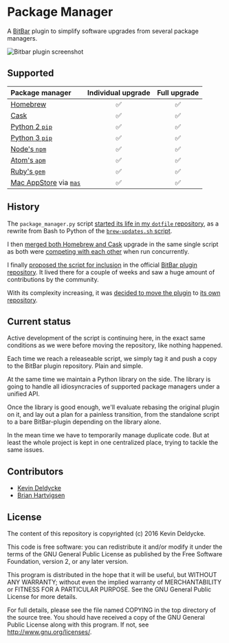 Package Manager
===============

A [BitBar](https://getbitbar.com) plugin to simplify software upgrades from
several package managers.

![Bitbar plugin screenshot
](https://raw.githubusercontent.com/kdeldycke/package-manager/develop/screenshot.png)


Supported
---------

Package manager | Individual upgrade | Full upgrade
:--- |:---: |:---:
[Homebrew](http://brew.sh) | :white_check_mark: | :white_check_mark:
[Cask](https://caskroom.github.io) | :white_check_mark: | :white_check_mark:
[Python 2 `pip`](https://pypi.org) | :white_check_mark: | :white_check_mark:
[Python 3 `pip`](https://pypi.org) | :white_check_mark: | :white_check_mark:
[Node's `npm`](https://www.npmjs.com) | :white_check_mark: | :white_check_mark:
[Atom's `apm`](https://atom.io/packages) | :white_check_mark: | :white_check_mark:
[Ruby's `gem`](https://rubygems.org) | :white_check_mark: | :white_check_mark:
[Mac AppStore](https://apple.com/osx/apps/app-store/) via [`mas`](https://github.com/argon/mas) | :white_check_mark: | :white_check_mark:


History
-------

The `package_manager.py` script [started its life in my `dotfile`
repository](https://github.com/kdeldycke/dotfiles/commit/bfcc51e318b40c4283974548cfa1712d082be121#diff-c8127ac6af9d4a21e366ff740db2eeb5),
as a rewrite from Bash to Python of the [`brew-updates.sh`
script](https://getbitbar.com/plugins/Dev/Homebrew/brew-updates.1h.sh).

I then [merged both Homebrew and
Cask](https://github.com/kdeldycke/dotfiles/commit/792d32bfddfc3511ea10c10513b62e269f145148#diff-c8127ac6af9d4a21e366ff740db2eeb5)
upgrade in the same single script as both were [competing with each
other](https://github.com/matryer/bitbar-plugins/issues/493) when run
concurrently.

I finally [proposed the script for
inclusion](https://github.com/matryer/bitbar-plugins/pull/466) in the official
[BitBar plugin repository](https://github.com/matryer/bitbar-plugins). It lived
there for a couple of weeks and saw a huge amount of contributions by the
community.

With its complexity increasing, it was [decided to move the
plugin](https://github.com/matryer/bitbar-plugins/issues/525) to [its own
repository](https://github.com/kdeldycke/package-manager).


Current status
--------------

Active development of the script is continuing here, in the exact same
conditions as we were before moving the repository, like nothing happened.

Each time we reach a releaseable script, we simply tag it and push a copy to
the BitBar plugin repository. Plain and simple.

At the same time we maintain a Python library on the side. The library is going
to handle all idiosyncracies of supported package managers under a unified API.

Once the library is good enough, we'll evaluate rebasing the original plugin on
it, and lay out a plan for a painless transition, from the standalone script to
a bare BitBar-plugin depending on the library alone.

In the mean time we have to temporarily manage duplicate code. But at least the
whole project is kept in one centralized place, trying to tackle the same
issues.


Contributors
------------

* [Kevin Deldycke](https://github.com/kdeldycke)
* [Brian Hartvigsen](https://github.com/tresni)


License
-------

The content of this repository is copyrighted (c) 2016 Kevin Deldycke.

This code is free software: you can redistribute it and/or modify it under the
terms of the GNU General Public License as published by the Free Software
Foundation, version 2, or any later version.

This program is distributed in the hope that it will be useful, but WITHOUT ANY
WARRANTY; without even the implied warranty of MERCHANTABILITY or FITNESS FOR A
PARTICULAR PURPOSE. See the GNU General Public License for more details.

For full details, please see the file named COPYING in the top directory of the
source tree. You should have received a copy of the GNU General Public License
along with this program. If not, see <http://www.gnu.org/licenses/>.
